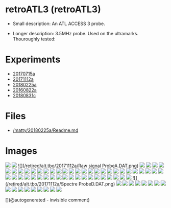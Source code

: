# retroATL3 (retroATL3)

* Small description: An ATL ACCESS 3 probe.

* Longer description: 3.5MHz probe. Used on the ultramarks. Thouroughly tested:

# Experiments

* [20170715a](/include/experiments/auto/20170715a.md)
* [20171112a](/include/experiments/auto/20171112a.md)
* [20180225a](/include/experiments/auto/20180225a.md)
* [20160822a](/include/experiments/auto/20160822a.md)
* [20180831c](/include/experiments/auto/20180831c.md)


# Files

* [/matty/20180225a/Readme.md](/matty/20180225a/Readme.md)


# Images

![](/retired/alt.tbo/20171112a/ImagesIn_ProbeD.jpg)
![](/retired/alt.tbo/20171112a/Unpacking_ProbeB.jpg)
![](/retired/alt.tbo/20171112a/Raw signal ProbeA.DAT.png)
![](/matty/20180831c/images/Spectrum_20180831c-6.jpg)
![](/retired/alt.tbo/20171112a/Spectre_NewProbe.DAT.png)
![](/matty/20180831c/images/Spectrum_20180831c-2.jpg)
![](/retroATL3/software/data/20160720-083810-Signal-bitscope-DATA.log-raw.png)
![](/retroATL3/data/20170702_181426.jpg)
![](/matty/20180831c/images/2DArray_20180831c-2.jpg)
![](/retroATL3/software/data/20160721-100523-Signal-bitscope-DATA.log-raw.png)
![](/retroATL3/images/pic.jpg)
![](/matty/20180831c/images/2DArray_20180831c-6.jpg)
![](/retired/alt.tbo/20171112a/ImagesIn_ProbeB.jpg)
![](/matty/20180831c/images/2DArray_20180831c-5.jpg)
![](/retroATL3/images/ICsInHead/20170520_133326.jpg)
![](/elmo/data/Imgs/probeX.png)
![](/retired/alt.tbo/20171112a/Spectre_ProbeA.DAT.png)
![](/retired/alt.tbo/20171112a/Raw_signal_NewProbe.DAT.png)
![](/retired/alt.tbo/20171112a/Raw_signal_ProbeC.DAT.png)
![](/retired/alt.tbo/20171112a/Raw_signal_ProbeB.DAT.png)
![](/retroATL3/images/TEK0005.JPG)
![](/retired/alt.tbo/20171112a/Unpacking_NewProbe.jpg)
![](/retroATL3/images/DSC_0725.JPG)
![](/matty/20180831c/images/Spectrum_20180831c-4.jpg)
![](/retroATL3/images/ICsInHead/20170520_133239.jpg)
![](/retroATL3/images/encoder.png)
![](/retroATL3/images/ICsInHead/20170520_133333.jpg)
![](/retroATL3/images/ICsInHead/20170520_134634.jpg)
![](/matty/20180831c/images/Spectrum_20180831c-7.jpg)
![](/retired/alt.tbo/20171112a/Unpacking_ProbeA.jpg)
![](/matty/20180831c/images/Spectrum_20180831c-1.jpg)
![](/retroATL3/images/ICsInHead/violet.JPG)
![](/matty/20180225a/probe.jpg)
![](/retroATL3/images/ICsInHead/20170520_132702.jpg)
![](/retroATL3/images/ICsInHead/20170520_132727.jpg)
![](/elmo/images/20170717_210209.jpg)
![](/matty/20180831c/images/2DArray_20180831c-1.jpg)
![](/matty/20180831c/images/2DArray_20180831c-7.jpg)
![](/retroATL3/software/data/20160720-083810.png)
![](/include/20160822/20160822-205141-fft-all.png)
![](/retired/alt.tbo/20171112a/ImagesIn_ProbeA.jpg)
![](/retroATL3/images/motor_pins.jpg)
![](/retired/alt.tbo/20171112a/Spectre_ProbeC.DAT.png)
![](/retired/alt.tbo/20171112a/Unpacking_ProbeC.jpg)
![](/matty/20180831c/images/Spectrum_20180831c-5.jpg)
![](/matty/20180831c/images/Spectrum_20180831c-3.jpg)
![](/retroATL3/images/ICsInHead/vert.JPG)
![](/retroATL3/images/ICsInHead/20170520_133319.jpg)
![](/retroATL3/viewme.png)
![](/retroATL3/images/ICsInHead/20170520_132651.jpg)
![](/retroATL3/source/blocks.png)
![](/retroATL3/images/other_pins.jpg)
![](/retired/alt.tbo/20171112a/Spectre ProbeD.DAT.png)
![](/retroATL3/images/pins_a.png)
![](/retroATL3/images/ICsInHead/20170520_132639.jpg)
![](/matty/20180831c/images/2DArray_20180831c-3.jpg)
![](/retroATL3/images/pins.png)
![](/retroATL3/software/data/20160721-100523.png)
![](/retroATL3/images/ICsInHead/orange.JPG)
![](/elmo/data/Imgs/pic_probeX.data.jpg)
![](/retired/alt.tbo/20171112a/ImagesIn_ProbeC.jpg)
![](/matty/20180225a/IMG_20180225_184226.jpg)
![](/retroATL3/software/data/20160720-083810-Signal-bitscope-DATA.log-sorted.png)
![](/elmo/data/Imgs/Processing_probeX.data.jpg)
![](/retired/alt.tbo/20171112a/Spectre_ProbeB.DAT.png)
![](/retroATL3/images/DSC_0723.JPG)
![](/elmo/data/Imgs/map_probeX.data.jpg)
![](/matty/20180831c/images/2DArray_20180831c-4.jpg)
![](/retired/alt.tbo/20171112a/Unpacking_ProbeD.jpg)
![](/retired/alt.tbo/20171112a/Raw_signal_ProbeD.DAT.png)




[](@autogenerated - invisible comment)